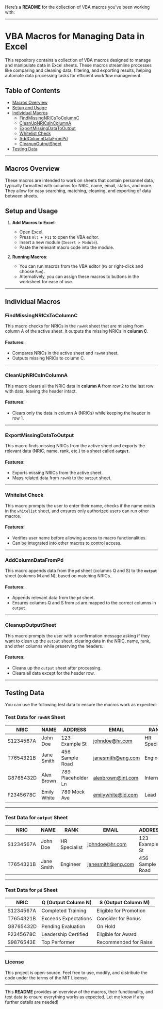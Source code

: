 Here’s a **README** for the collection of VBA macros you’ve been working with:

---

# VBA Macros for Managing Data in Excel

This repository contains a collection of VBA macros designed to manage and manipulate data in Excel sheets. These macros streamline processes like comparing and cleaning data, filtering, and exporting results, helping automate data processing tasks for efficient workflow management.

## Table of Contents

- [Macros Overview](#macros-overview)
- [Setup and Usage](#setup-and-usage)
- [Individual Macros](#individual-macros)
  - [FindMissingNRICsToColumnC](#findmissingnricstocolumnc)
  - [CleanUpNRICsInColumnA](#cleanupnricsincolumna)
  - [ExportMissingDataToOutput](#exportmissingdatatooutput)
  - [Whitelist Check](#whitelist-check)
  - [AddColumnDataFromPd](#addcolumndatafrompd)
  - [CleanupOutputSheet](#cleanupoutputsheet)
- [Testing Data](#testing-data)

---

## Macros Overview

These macros are intended to work on sheets that contain personnel data, typically formatted with columns for NRIC, name, email, status, and more. They allow for easy searching, matching, cleaning, and exporting of data between sheets.

## Setup and Usage

1. **Add Macros to Excel**:
   - Open Excel.
   - Press `Alt + F11` to open the VBA editor.
   - Insert a new module (`Insert > Module`).
   - Paste the relevant macro code into the module.

2. **Running Macros**:
   - You can run macros from the VBA editor (`F5` or right-click and choose `Run`).
   - Alternatively, you can assign these macros to buttons in the worksheet for ease of use.

---

## Individual Macros

### **FindMissingNRICsToColumnC**
This macro checks for NRICs in the `rawNR` sheet that are missing from column A of the active sheet. It outputs the missing NRICs in **column C**.

#### Features:
- Compares NRICs in the active sheet and `rawNR` sheet.
- Outputs missing NRICs to column C.

---

### **CleanUpNRICsInColumnA**
This macro clears all the NRIC data in **column A** from row 2 to the last row with data, leaving the header intact.

#### Features:
- Clears only the data in column A (NRICs) while keeping the header in row 1.

---

### **ExportMissingDataToOutput**
This macro finds missing NRICs from the active sheet and exports the relevant data (NRIC, name, rank, etc.) to a sheet called **`output`**.

#### Features:
- Exports missing NRICs from the active sheet.
- Maps related data from `rawNR` to the `output` sheet.

---

### **Whitelist Check**
This macro prompts the user to enter their name, checks if the name exists in the `whitelist` sheet, and ensures only authorized users can run other macros.

#### Features:
- Verifies user name before allowing access to macro functionalities.
- Can be integrated into other macros to control access.

---

### **AddColumnDataFromPd**
This macro appends data from the **`pd`** sheet (columns Q and S) to the **`output`** sheet (columns M and N), based on matching NRICs.

#### Features:
- Appends relevant data from the `pd` sheet.
- Ensures columns Q and S from `pd` are mapped to the correct columns in `output`.

---

### **CleanupOutputSheet**
This macro prompts the user with a confirmation message asking if they want to clean up the `output` sheet, clearing data in the NRIC, name, rank, and other columns while preserving the headers.

#### Features:
- Cleans up the `output` sheet after processing.
- Clears all data except for the header row.

---

## Testing Data

You can use the following test data to ensure the macros work as expected:

### **Test Data for `rawNR` Sheet**

| **NRIC**   | **NAME**  | **ADDRESS**       | **EMAIL**            | **RANK** |
|------------|-----------|-------------------|----------------------|----------|
| S1234567A  | John Doe  | 123 Example St    | johndoe@hr.com       | HR Specialist |
| T7654321B  | Jane Smith| 456 Sample Road   | janesmith@eng.com    | Engineer |
| G8765432D  | Alex Brown| 789 Placeholder Ln| alexbrown@int.com    | Intern |
| F2345678C  | Emily White| 789 Mock Ave      | emilywhite@ld.com    | Lead |

---

### **Test Data for `output` Sheet**

| **NRIC**   | **NAME**      | **RANK**         | **EMAIL**            | **ADDRESS**       |
|------------|---------------|------------------|----------------------|-------------------|
| S1234567A  | John Doe      | HR Specialist    | johndoe@hr.com       | 123 Example St    |
| T7654321B  | Jane Smith    | Engineer         | janesmith@eng.com    | 456 Sample Road   |

---

### **Test Data for `pd` Sheet**

| **NRIC**   | **Q (Output Column N)**  | **S (Output Column M)** |
|------------|--------------------------|-------------------------|
| S1234567A  | Completed Training       | Eligible for Promotion |
| T7654321B  | Exceeds Expectations     | Consider for Bonus     |
| G8765432D  | Pending Evaluation       | On Hold                |
| F2345678C  | Leadership Certified     | Eligible for Award     |
| S9876543E  | Top Performer            | Recommended for Raise  |

---

### License

This project is open-source. Feel free to use, modify, and distribute the code under the terms of the MIT License.

---

This **README** provides an overview of the macros, their functionality, and test data to ensure everything works as expected. Let me know if any further details are needed!